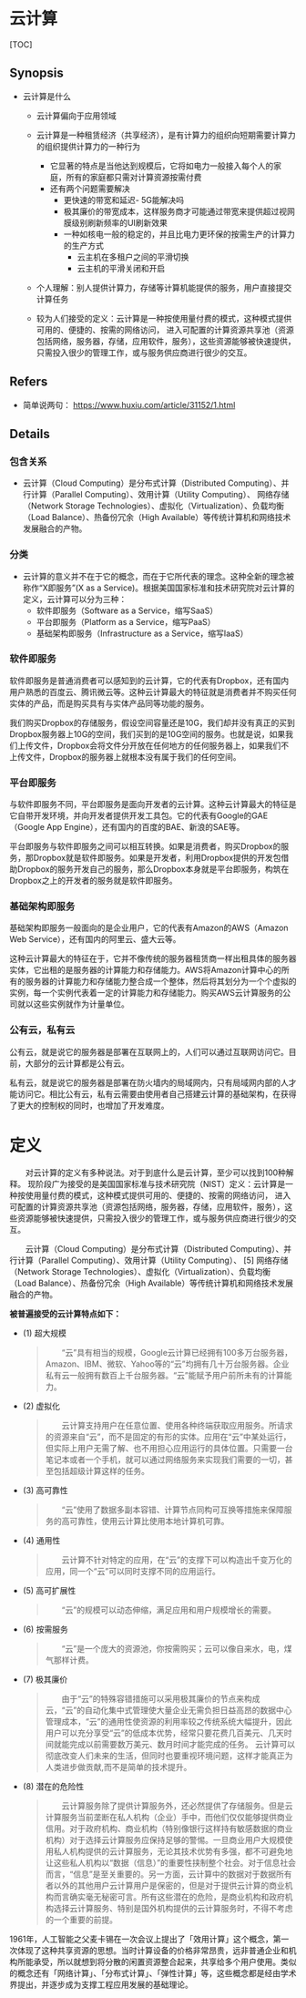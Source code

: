 # 云计算

[TOC]

## Synopsis

- 云计算是什么

  - 云计算偏向于应用领域


  - 云计算是一种租赁经济（共享经济），是有计算力的组织向短期需要计算力的组织提供计算力的一种行为
    - 它显著的特点是当他达到规模后，它将如电力一般接入每个人的家庭，所有的家庭都只需对计算资源按需付费
    - 还有两个问题需要解决
      - 更快速的带宽和延迟- 5G能解决吗
      - 极其廉价的带宽成本，这样服务商才可能通过带宽来提供超过视网膜级别刷新频率的UI刷新效果
      - 一种如核电一般的稳定的，并且比电力更环保的按需生产的计算力的生产方式
        - 云主机在多租户之间的平滑切换
        - 云主机的平滑关闭和开启


  - 个人理解：别人提供计算力，存储等计算机能提供的服务，用户直接提交计算任务
  - 较为人们接受的定义：云计算是一种按使用量付费的模式，这种模式提供可用的、便捷的、按需的网络访问， 进入可配置的计算资源共享池（资源包括网络，服务器，存储，应用软件，服务），这些资源能够被快速提供，只需投入很少的管理工作，或与服务供应商进行很少的交互。

## Refers

- 简单说两句： https://www.huxiu.com/article/31152/1.html

## Details

### 包含关系

- 云计算（Cloud Computing）是分布式计算（Distributed Computing）、并行计算（Parallel Computing）、效用计算（Utility Computing）、  网络存储（Network Storage Technologies）、虚拟化（Virtualization）、负载均衡（Load Balance）、热备份冗余（High Available）等传统计算机和网络技术发展融合的产物。

### 分类

- 云计算的意义并不在于它的概念，而在于它所代表的理念。这种全新的理念被称作“X即服务”(X as a Service)。根据美国国家标准和技术研究院对云计算的定义，云计算可以分为三种：
  - 软件即服务（Software as a Service，缩写SaaS）
  - 平台即服务（Platform as a Service，缩写PaaS）
  - 基础架构即服务（Infrastructure as a Service，缩写IaaS）

### 软件即服务

软件即服务是普通消费者可以感知到的云计算，它的代表有Dropbox，还有国内用户熟悉的百度云、腾讯微云等。这种云计算最大的特征就是消费者并不购买任何实体的产品，而是购买具有与实体产品同等功能的服务。

我们购买Dropbox的存储服务，假设空间容量还是10G，我们却并没有真正的买到Dropbox服务器上10G的空间，我们买到的是10G空间的服务。也就是说，如果我们上传文件，Dropbox会将文件分开放在任何地方的任何服务器上，如果我们不上传文件，Dropbox的服务器上就根本没有属于我们的任何空间。

### 平台即服务

与软件即服务不同，平台即服务是面向开发者的云计算。这种云计算最大的特征是它自带开发环境，并向开发者提供开发工具包。它的代表有Google的GAE（Google App Engine），还有国内的百度的BAE、新浪的SAE等。

平台即服务与软件即服务之间可以相互转换。如果是消费者，购买Dropbox的服务，那Dropbox就是软件即服务。如果是开发者，利用Dropbox提供的开发包借助Dropbox的服务开发自己的服务，那么Dropbox本身就是平台即服务，构筑在Dropbox之上的开发者的服务就是软件即服务。

### 基础架构即服务

基础架构即服务一般面向的是企业用户，它的代表有Amazon的AWS（Amazon Web Service），还有国内的阿里云、盛大云等。

这种云计算最大的特征在于，它并不像传统的服务器租赁商一样出租具体的服务器实体，它出租的是服务器的计算能力和存储能力。AWS将Amazon计算中心的所有的服务器的计算能力和存储能力整合成一个整体，然后将其划分为一个个虚拟的实例，每一个实例代表着一定的计算能力和存储能力。购买AWS云计算服务的公司就以这些实例就作为计量单位。

### 公有云，私有云

公有云，就是说它的服务器是部署在互联网上的，人们可以通过互联网访问它。目前，大部分的云计算都是公有云。

私有云，就是说它的服务器是部署在防火墙内的局域网内，只有局域网内部的人才能访问它。相比公有云，私有云需要由使用者自己搭建云计算的基础架构，在获得了更大的控制权的同时，也增加了开发难度。



# 定义
　　对云计算的定义有多种说法。对于到底什么是云计算，至少可以找到100种解释。 现阶段广为接受的是美国国家标准与技术研究院（NIST）定义：云计算是一种按使用量付费的模式，这种模式提供可用的、便捷的、按需的网络访问， 进入可配置的计算资源共享池（资源包括网络，服务器，存储，应用软件，服务），这些资源能够被快速提供，只需投入很少的管理工作，或与服务供应商进行很少的交互。

　　云计算（Cloud Computing）是分布式计算（Distributed Computing）、并行计算（Parallel Computing）、效用计算（Utility Computing）、 [5]  网络存储（Network Storage Technologies）、虚拟化（Virtualization）、负载均衡（Load Balance）、热备份冗余（High Available）等传统计算机和网络技术发展融合的产物。

**被普遍接受的云计算特点如下：**
* (1) 超大规模
    >　　“云”具有相当的规模，Google云计算已经拥有100多万台服务器， Amazon、IBM、微软、Yahoo等的“云”均拥有几十万台服务器。企业私有云一般拥有数百上千台服务器。“云”能赋予用户前所未有的计算能力。
* (2) 虚拟化
    >　　云计算支持用户在任意位置、使用各种终端获取应用服务。所请求的资源来自“云”，而不是固定的有形的实体。应用在“云”中某处运行，但实际上用户无需了解、也不用担心应用运行的具体位置。只需要一台笔记本或者一个手机，就可以通过网络服务来实现我们需要的一切，甚至包括超级计算这样的任务。
* (3) 高可靠性
    >　　“云”使用了数据多副本容错、计算节点同构可互换等措施来保障服务的高可靠性，使用云计算比使用本地计算机可靠。
* (4) 通用性
    >　　云计算不针对特定的应用，在“云”的支撑下可以构造出千变万化的应用，同一个“云”可以同时支撑不同的应用运行。
* (5) 高可扩展性
    >　　“云”的规模可以动态伸缩，满足应用和用户规模增长的需要。
* (6) 按需服务
    >　　“云”是一个庞大的资源池，你按需购买；云可以像自来水，电，煤气那样计费。
* (7) 极其廉价
    >　　由于“云”的特殊容错措施可以采用极其廉价的节点来构成云，“云”的自动化集中式管理使大量企业无需负担日益高昂的数据中心管理成本，“云”的通用性使资源的利用率较之传统系统大幅提升，因此用户可以充分享受“云”的低成本优势，经常只要花费几百美元、几天时间就能完成以前需要数万美元、数月时间才能完成的任务。
云计算可以彻底改变人们未来的生活，但同时也要重视环境问题，这样才能真正为人类进步做贡献,而不是简单的技术提升。
* (8) 潜在的危险性
    >　　云计算服务除了提供计算服务外，还必然提供了存储服务。但是云计算服务当前垄断在私人机构（企业）手中，而他们仅仅能够提供商业信用。对于政府机构、商业机构（特别像银行这样持有敏感数据的商业机构）对于选择云计算服务应保持足够的警惕。一旦商业用户大规模使用私人机构提供的云计算服务，无论其技术优势有多强，都不可避免地让这些私人机构以“数据（信息）”的重要性挟制整个社会。对于信息社会而言，“信息”是至关重要的。另一方面，云计算中的数据对于数据所有者以外的其他用户云计算用户是保密的，但是对于提供云计算的商业机构而言确实毫无秘密可言。所有这些潜在的危险，是商业机构和政府机构选择云计算服务、特别是国外机构提供的云计算服务时，不得不考虑的一个重要的前提。
    
    
 1961年，人工智能之父麦卡锡在一次会议上提出了「效用计算」这个概念，第一次体现了这种共享资源的思想。当时计算设备的价格非常昂贵，远非普通企业和机构所能承受，所以就想到将分散的闲置资源整合起来，共享给多个用户使用。类似的概念还有「网络计算」、「分布式计算」、「弹性计算」等，这些概念都是经由学术界提出，并逐步成为支撑工程应用发展的基础理论。   
